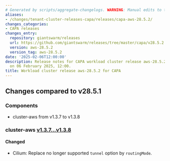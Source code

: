 ```yaml
---
# Generated by scripts/aggregate-changelogs. WARNING: Manual edits to this files will be overwritten.
aliases:
- /changes/tenant-cluster-releases-capa/releases/capa-aws-28.5.2/
changes_categories:
- CAPA releases
changes_entry:
  repository: giantswarm/releases
  url: https://github.com/giantswarm/releases/tree/master/capa/v28.5.2
  version: aws-28.5.2
  version_tag: aws-28.5.2
date: '2025-02-06T12:00:00'
description: Release notes for CAPA workload cluster release aws-28.5.2, published
  on 06 February 2025, 12:00.
title: Workload cluster release aws-28.5.2 for CAPA
---
```


## Changes compared to v28.5.1

### Components

- cluster-aws from v1.3.7 to v1.3.8

### cluster-aws [v1.3.7...v1.3.8](https://github.com/giantswarm/cluster-aws/compare/v1.3.7...v1.3.8)

#### Changed

- Cilium: Replace no longer supported `tunnel` option by `routingMode`.
